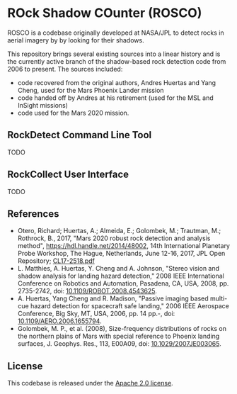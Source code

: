 # ROck Shadow COunter (ROSCO)

ROSCO is a codebase originally developed at NASA/JPL to detect rocks in aerial imagery by by looking for their shadows.

This repository brings several existing sources into a linear history and is the currently active branch of the shadow-based rock detection code from 2006 to present.  The sources included:

* code recovered from the original authors, Andres Huertas and Yang Cheng, used for the Mars Phoenix Lander mission
* code handed off by Andres at his retirement (used for the MSL and InSight missions)
* code used for the Mars 2020 mission.

## RockDetect Command Line Tool

TODO

## RockCollect User Interface

TODO

## References

* Otero, Richard; Huertas, A.; Almeida, E.; Golombek, M.; Trautman, M.; Rothrock, B., 2017, "Mars 2020 robust rock detection and analysis method", https://hdl.handle.net/2014/48002, 14th International Planetary Probe Workshop, The Hague, Netherlands, June 12-16, 2017, JPL Open Repository; [CL17-2518.pdf](https://dataverse.jpl.nasa.gov/file.xhtml?fileId=59706&version=2.0)
* L. Matthies, A. Huertas, Y. Cheng and A. Johnson, "Stereo vision and shadow analysis for landing hazard detection," 2008 IEEE International Conference on Robotics and Automation, Pasadena, CA, USA, 2008, pp. 2735-2742, doi: [10.1109/ROBOT.2008.4543625](https://ieeexplore.ieee.org/document/4543625).
* A. Huertas, Yang Cheng and R. Madison, "Passive imaging based multi-cue hazard detection for spacecraft safe landing," 2006 IEEE Aerospace Conference, Big Sky, MT, USA, 2006, pp. 14 pp.-, doi: [10.1109/AERO.2006.1655794](https://ieeexplore.ieee.org/document/1655794).
* Golombek, M. P., et al. (2008), Size-frequency distributions of rocks on the northern plains of Mars with special reference to Phoenix landing surfaces, J. Geophys. Res., 113, E00A09, doi: [10.1029/2007JE003065](https://agupubs.onlinelibrary.wiley.com/doi/full/10.1029/2007JE003065).

## License

This codebase is released under the [Apache 2.0 license](https://github.com/nasa-jpl/ROSCO?tab=Apache-2.0-1-ov-file#readme).
